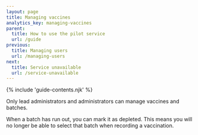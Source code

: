 ```yaml
---
layout: page
title: Managing vaccines
analytics_key: managing-vaccines
parent:
  title: How to use the pilot service
  url: /guide
previous:
  title: Managing users
  url: /managing-users
next:
  title: Service unavailable
  url: /service-unavailable
---
```


{% include 'guide-contents.njk' %}

Only lead administrators and administrators can manage vaccines and batches.

When a batch has run out, you can mark it as depleted. This means you will no longer be able to select that batch when recording a vaccination.
